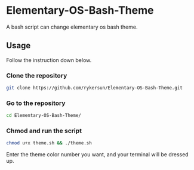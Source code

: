# Elementary-OS-Bash-Theme
A bash script can change elementary os bash theme.
## Usage
Follow the instruction down below.
### Clone the repository
```bash
git clone https://github.com/rykersun/Elementary-OS-Bash-Theme.git
```
### Go to the repository
```bash
cd Elementary-OS-Bash-Theme/
```
### Chmod and run the script
```bash
chmod u+x theme.sh && ./theme.sh
```
Enter the theme color number you want, and your terminal will be dressed up.